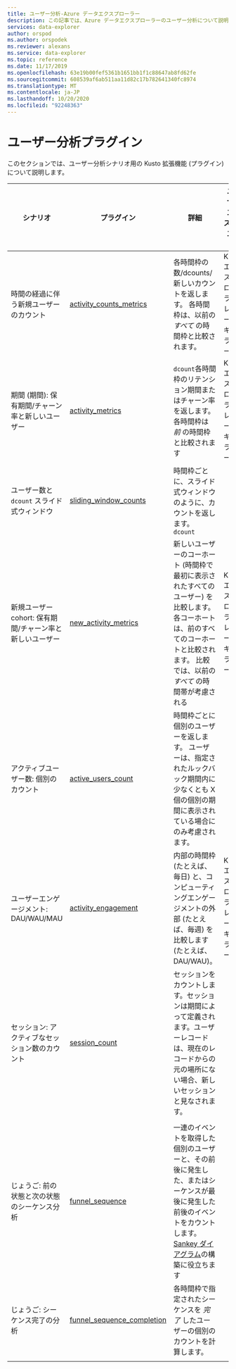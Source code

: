 ```yaml
---
title: ユーザー分析-Azure データエクスプローラー
description: この記事では、Azure データエクスプローラーのユーザー分析について説明します。
services: data-explorer
author: orspod
ms.author: orspodek
ms.reviewer: alexans
ms.service: data-explorer
ms.topic: reference
ms.date: 11/17/2019
ms.openlocfilehash: 63e19b00fef5361b1651bb1f1c88647ab8fd62fe
ms.sourcegitcommit: 608539af6ab511aa11d82c17b782641340fc8974
ms.translationtype: MT
ms.contentlocale: ja-JP
ms.lasthandoff: 10/20/2020
ms.locfileid: "92248363"
---
```

# <a name="user-analytics-plugins"></a>ユーザー分析プラグイン

このセクションでは、ユーザー分析シナリオ用の Kusto 拡張機能 (プラグイン) について説明します。

|シナリオ|プラグイン|詳細|ユーザー エクスペリエンス|
|--------|------|--------|-------|
| 時間の経過に伴う新規ユーザーのカウント | [activity_counts_metrics](activity-counts-metrics-plugin.md)|各時間枠の数/dcounts/新しいカウントを返します。 各時間枠は、以前の *すべて* の時間枠と比較されます。|Kusto. エクスプローラー: レポートギャラリー|
| 期間 (期間): 保有期間/チャーン率と新しいユーザー | [activity_metrics](activity-metrics-plugin.md)|`dcount`各時間枠のリテンション期間またはチャーン率を返します。 各時間枠は *前* の時間枠と比較されます|Kusto. エクスプローラー: レポートギャラリー|
| ユーザー数と `dcount` スライド式ウィンドウ | [sliding_window_counts](sliding-window-counts-plugin.md)|時間枠ごとに、スライド式ウィンドウのように、カウントを返します。 `dcount`|
| 新規ユーザー cohort: 保有期間/チャーン率と新しいユーザー | [new_activity_metrics](new-activity-metrics-plugin.md)|新しいユーザーのコーホート (時間枠で最初に表示されたすべてのユーザー) を比較します。 各コーホートは、前のすべてのコーホートと比較されます。 比較では、以前の *すべて* の時間帯が考慮される|Kusto. エクスプローラー: レポートギャラリー|
|アクティブユーザー数: 個別のカウント |[active_users_count](active-users-count-plugin.md)|時間枠ごとに個別のユーザーを返します。 ユーザーは、指定されたルックバック期間内に少なくとも X 個の個別の期間に表示されている場合にのみ考慮されます。|
|ユーザーエンゲージメント: DAU/WAU/MAU|[activity_engagement](activity-engagement-plugin.md)|内部の時間枠 (たとえば、毎日) と、コンピューティングエンゲージメントの外部 (たとえば、毎週) を比較します (たとえば、DAU/WAU)。|Kusto. エクスプローラー: レポートギャラリー|
|セッション: アクティブなセッション数のカウント|[session_count](session-count-plugin.md)|セッションをカウントします。セッションは期間によって定義されます。ユーザーレコードは、現在のレコードからの元の場所にない場合、新しいセッションと見なされます。|
||||
|じょうご: 前の状態と次の状態のシーケンス分析 | [funnel_sequence](funnel-sequence-plugin.md)|一連のイベントを取得した個別のユーザーと、その前後に発生した、またはシーケンスが最後に発生した前後のイベントをカウントします。 [Sankey ダイアグラム](https://en.wikipedia.org/wiki/Sankey_diagram)の構築に役立ちます||
|じょうご: シーケンス完了の分析|[funnel_sequence_completion](funnel-sequence-completion-plugin.md)|各時間枠で指定されたシーケンスを *完了* したユーザーの個別のカウントを計算します。|
||||
